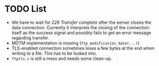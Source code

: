 # TODO List
* We have to wait for *226 Transfer complete* after the server closes the data connection. Currently it interprets the closing of the connection itself as the success signal and possibly fails to get an error message regarding transfer.
* MDTM implementation is missing (```ftp_modification_date(...)```)
* TLS-enabled connection sometimes loses a few bytes at the end when writing to a file. This has to be looked into.
* ```ftptls.c``` is still a mess and needs some clean-up.